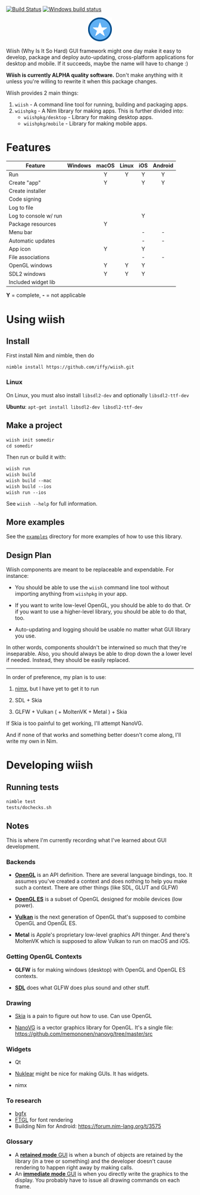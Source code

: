 [![Build Status](https://travis-ci.org/iffy/wiish.svg?branch=master)](https://travis-ci.org/iffy/wiish)
[![Windows build status](https://ci.appveyor.com/api/projects/status/hnv03meyx4absx4t/branch/master?svg=true)](https://ci.appveyor.com/project/iffy/wiish/branch/master)

<div style="text-align:center;"><img src="./logo.png"></div>

Wiish (Why Is It So Hard) GUI framework might one day make it easy to develop, package and deploy auto-updating,  cross-platform applications for desktop and mobile.  If it succeeds, maybe the name will have to change :)

**Wiish is currently ALPHA quality software.**  Don't make anything with it unless you're willing to rewrite it when this package changes.

Wiish provides 2 main things:

1. `wiish` - A command line tool for running, building and packaging apps.
2. `wiishpkg` - A Nim library for making apps.  This is further divided into:
    - `wiishpkg/desktop` - Library for making desktop apps.
    - `wiishpkg/mobile` - Library  for making mobile apps.

# Features

| Feature                | Windows | macOS | Linux | iOS | Android |
|------------------------|:-------:|:-----:|:-----:|:---:|:-------:|
| Run                    |         |   Y   |   Y   |  Y  |    Y    |
| Create "app"           |         |   Y   |       |  Y  |    Y    |
| Create installer       |         |       |       |     |         |
| Code signing           |         |       |       |     |         |
| Log to file            |         |       |       |     |         |
| Log to console w/ run  |         |       |       |  Y  |         |
| Package resources      |         |   Y   |       |     |         |
| Menu bar               |         |       |       |  -  |    -    |
| Automatic updates      |         |       |       |  -  |    -    |
| App icon               |         |   Y   |       |  Y  |         |
| File associations      |         |       |       |  -  |    -    |
| OpenGL windows         |         |   Y   |   Y   |  Y  |         |
| SDL2 windows           |         |   Y   |   Y   |  Y  |         |
| Included widget lib    |         |       |       |     |         |

**Y** = complete, **-** = not applicable

# Using wiish

## Install

First install Nim and nimble, then do

~~~
nimble install https://github.com/iffy/wiish.git
~~~

### Linux

On Linux, you must also install `libsdl2-dev` and optionally `libsdl2-ttf-dev`

**Ubuntu**: `apt-get install libsdl2-dev libsdl2-ttf-dev`

## Make a project

```
wiish init somedir
cd somedir
```

Then run or build it with:

```
wiish run
wiish build
wiish build --mac
wiish build --ios
wiish run --ios
```

See `wiish --help` for full information.

## More examples

See the [`examples`](./examples) directory for more examples of how to use this library.

## Design Plan

Wiish components are meant to be replaceable and expendable.  For instance:

- You should be able to use the `wiish` command line tool without importing anything from `wiishpkg` in your app.  

- If you want to write low-level OpenGL, you should be able to do that.  Or if you want to use a higher-level library, you should be able to do that, too.

- Auto-updating and logging should be usable no matter what GUI library you use.

In other words, components shouldn't be interwined so much that they're inseparable.  Also, you should always be able to drop down the a lower level if needed.  Instead, they should be easily replaced.

---

In order of preference, my plan is to use:

1. [nimx](https://github.com/yglukhov/nimx), but I have yet to get it to run

2. SDL + Skia

3. GLFW + Vulkan ( + MoltenVK + Metal ) + Skia

If Skia is too painful to get working, I'll attempt NanoVG.

And if none of that works and something better doesn't come along, I'll write my own in Nim.


# Developing wiish

## Running tests

~~~
nimble test
tests/dochecks.sh
~~~

## Notes

This is where I'm currently recording what I've learned about GUI development.

### Backends

- [**OpenGL**](https://en.wikipedia.org/wiki/OpenGL#Vulkan) is an API definition.  There are several language bindings, too.  It assumes you've created a context and does nothing to help you make such a context.  There are other things (like SDL, GLUT and GLFW)

- [**OpenGL ES**](https://www.khronos.org/opengles/) is a subset of OpenGL designed for mobile devices (low power).

- [**Vulkan**](https://en.wikipedia.org/wiki/Vulkan_(API)) is the next generation of OpenGL that's supposed to combine OpenGL and OpenGL ES.

- **Metal** is Apple's proprietary low-level graphics API thinger.  And there's MoltenVK which is supposed to allow Vulkan to run on macOS and iOS.

### Getting OpenGL Contexts

- **GLFW** is for making windows (desktop) with OpenGL and OpenGL ES contexts.

- [**SDL**](https://www.khronos.org/opengl/wiki/Related_toolkits_and_APIs) does what GLFW does plus sound and other stuff.



### Drawing

- [Skia](https://en.wikipedia.org/wiki/Skia_Graphics_Engine) is a pain to figure out how to use.  Can use OpenGL

- [NanoVG](https://github.com/memononen/nanovg) is a vector graphics library for OpenGL.  It's a single file: <https://github.com/memononen/nanovg/tree/master/src>

### Widgets

- Qt

- [Nuklear](https://github.com/vurtun/nuklear) might be nice for making GUIs.  It has widgets.

- nimx

### To research

- [bgfx](https://bkaradzic.github.io/bgfx/index.html)
- [FTGL](http://ftgl.sourceforge.net/docs/html/index.html) for font rendering
- Building Nim for Android: <https://forum.nim-lang.org/t/3575>

### Glossary

- A [**retained mode** GUI](https://en.wikipedia.org/wiki/Retained_mode) is when a bunch of objects are retained by the library (in a tree or something) and the developer doesn't cause rendering to happen right away by making calls.
- An [**immediate mode** GUI](https://en.wikipedia.org/wiki/Immediate_mode_(computer_graphics)) is when you directly write the graphics to the display.  You probably have to issue all drawing commands on each frame.

